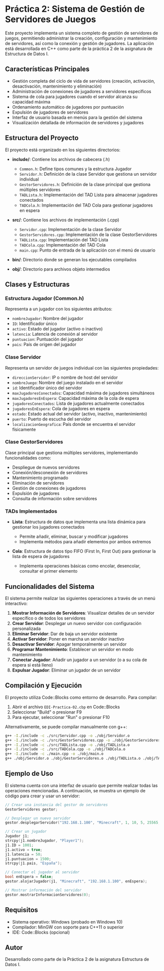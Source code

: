 # Práctica 2: Sistema de Gestión de Servidores de Juegos

Este proyecto implementa un sistema completo de gestión de servidores de juegos, permitiendo administrar la creación, configuración y mantenimiento de servidores, así como la conexión y gestión de jugadores. La aplicación está desarrollada en C++ como parte de la práctica 2 de la asignatura de Estructura de Datos I.

## Características Principales

- Gestión completa del ciclo de vida de servidores (creación, activación, desactivación, mantenimiento y eliminación)
- Administración de conexiones de jugadores a servidores específicos
- Sistema de cola para jugadores cuando el servidor alcanza su capacidad máxima
- Ordenamiento automático de jugadores por puntuación
- Expulsión de jugadores de servidores
- Interfaz de usuario basada en menús para la gestión del sistema
- Visualización detallada de información de servidores y jugadores

## Estructura del Proyecto

El proyecto está organizado en los siguientes directorios:

- **include/**: Contiene los archivos de cabecera (.h)
  - `Common.h`: Define tipos comunes y la estructura Jugador
  - `Servidor.h`: Definición de la clase Servidor que gestiona un servidor individual
  - `GestorServidores.h`: Definición de la clase principal que gestiona múltiples servidores
  - `TADLista.h`: Implementación del TAD Lista para almacenar jugadores conectados
  - `TADCola.h`: Implementación del TAD Cola para gestionar jugadores en espera
  
- **src/**: Contiene los archivos de implementación (.cpp)
  - `Servidor.cpp`: Implementación de la clase Servidor
  - `GestorServidores.cpp`: Implementación de la clase GestorServidores
  - `TADLista.cpp`: Implementación del TAD Lista
  - `TADCola.cpp`: Implementación del TAD Cola
  - `main.cpp`: Punto de entrada de la aplicación con el menú de usuario

- **bin/**: Directorio donde se generan los ejecutables compilados
- **obj/**: Directorio para archivos objeto intermedios

## Clases y Estructuras

### Estructura Jugador (Common.h)

Representa a un jugador con los siguientes atributos:
- `nombreJugador`: Nombre del jugador
- `ID`: Identificador único
- `activo`: Estado del jugador (activo o inactivo)
- `latencia`: Latencia de conexión al servidor
- `puntuacion`: Puntuación del jugador
- `pais`: País de origen del jugador

### Clase Servidor

Representa un servidor de juegos individual con las siguientes propiedades:
- `direccionServidor`: IP o nombre de host del servidor
- `nombreJuego`: Nombre del juego instalado en el servidor
- `id`: Identificador único del servidor
- `maxJugadoresConectados`: Capacidad máxima de jugadores simultáneos
- `maxJugadoresEnEspera`: Capacidad máxima de la cola de espera
- `jugadoresConectados`: Lista de jugadores actualmente conectados
- `jugadoresEnEspera`: Cola de jugadores en espera
- `estado`: Estado actual del servidor (activo, inactivo, mantenimiento)
- `puerto`: Puerto de escucha del servidor
- `localizacionGeografica`: País donde se encuentra el servidor físicamente

### Clase GestorServidores

Clase principal que gestiona múltiples servidores, implementando funcionalidades como:
- Despliegue de nuevos servidores
- Conexión/desconexión de servidores
- Mantenimiento programado
- Eliminación de servidores
- Gestión de conexiones de jugadores
- Expulsión de jugadores
- Consulta de información sobre servidores

### TADs Implementados

- **Lista**: Estructura de datos que implementa una lista dinámica para gestionar los jugadores conectados
  - Permite añadir, eliminar, buscar y modificar jugadores
  - Implementa métodos para añadir elementos por ambos extremos

- **Cola**: Estructura de datos tipo FIFO (First In, First Out) para gestionar la lista de espera de jugadores
  - Implementa operaciones básicas como encolar, desencolar, consultar el primer elemento

## Funcionalidades del Sistema

El sistema permite realizar las siguientes operaciones a través de un menú interactivo:

1. **Mostrar Información de Servidores**: Visualizar detalles de un servidor específico o de todos los servidores
2. **Crear Servidor**: Desplegar un nuevo servidor con configuración personalizada
3. **Eliminar Servidor**: Dar de baja un servidor existente
4. **Activar Servidor**: Poner en marcha un servidor inactivo
5. **Desactivar Servidor**: Apagar temporalmente un servidor
6. **Programar Mantenimiento**: Establecer un servidor en modo mantenimiento
7. **Conectar Jugador**: Añadir un jugador a un servidor (o a su cola de espera si está lleno)
8. **Expulsar Jugador**: Eliminar un jugador de un servidor

## Compilación y Ejecución

El proyecto utiliza Code::Blocks como entorno de desarrollo. Para compilar:

1. Abrir el archivo `EDI-Practica-02.cbp` en Code::Blocks
2. Seleccionar "Build" o presionar F9
3. Para ejecutar, seleccionar "Run" o presionar F10

Alternativamente, se puede compilar manualmente con g++:

```bash
g++ -I./include -c ./src/Servidor.cpp -o ./obj/Servidor.o
g++ -I./include -c ./src/GestorServidores.cpp -o ./obj/GestorServidores.o
g++ -I./include -c ./src/TADLista.cpp -o ./obj/TADLista.o
g++ -I./include -c ./src/TADCola.cpp -o ./obj/TADCola.o
g++ -I./include -c ./main.cpp -o ./obj/main.o
g++ ./obj/Servidor.o ./obj/GestorServidores.o ./obj/TADLista.o ./obj/TADCola.o ./obj/main.o -o ./bin/EDI-Practica-02
```

## Ejemplo de Uso

El sistema cuenta con una interfaz de usuario que permite realizar todas las operaciones mencionadas. A continuación, se muestra un ejemplo de código para crear y usar un servidor:

```cpp
// Crear una instancia del gestor de servidores
GestorServidores gestor;

// Desplegar un nuevo servidor
gestor.desplegarServidor("192.168.1.100", "Minecraft", 1, 10, 5, 25565, "España");

// Crear un jugador
Jugador j1;
strcpy(j1.nombreJugador, "Player1");
j1.ID = 1001;
j1.activo = true;
j1.latencia = 50;
j1.puntuacion = 1500;
strcpy(j1.pais, "España");

// Conectar el jugador al servidor
bool enEspera = false;
gestor.alojarJugador(j1, "Minecraft", "192.168.1.100", enEspera);

// Mostrar información del servidor
gestor.mostrarInformacionServidores(0);
```

## Requisitos

- Sistema operativo: Windows (probado en Windows 10)
- Compilador: MinGW con soporte para C++11 o superior
- IDE: Code::Blocks (opcional)

## Autor

Desarrollado como parte de la Práctica 2 de la asignatura Estructura de Datos I. 